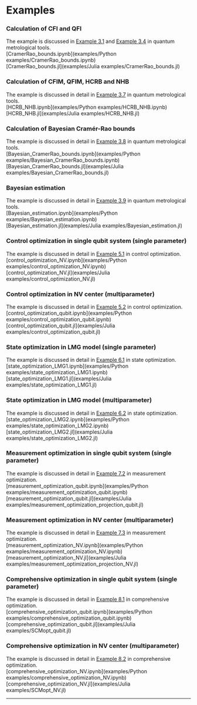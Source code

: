 # Examples 

### Calculation of CFI and QFI
The example is discussed in [Example 3.1](./guide/guide_bounds.md#example3_1) 
and [Example 3.4](./guide/guide_bounds.md#example3_4) in quantum metrological tools.  
[CramerRao_bounds.ipynb](examples/Python examples/CramerRao_bounds.ipynb)  
[CramerRao_bounds.jl](examples/Julia examples/CramerRao_bounds.jl) 

### Calculation of CFIM, QFIM, HCRB and NHB
The example is discussed in detail in [Example 3.7](./guide/guide_bounds.md#example3_7) 
in quantum metrological tools.  
[HCRB_NHB.ipynb](examples/Python examples/HCRB_NHB.ipynb)  
[HCRB_NHB.jl](examples/Julia examples/HCRB_NHB.jl)  

### Calculation of Bayesian Cramér-Rao bounds
The example is discussed in detail in [Example 3.8](./guide/guide_bounds.md#example3_8) 
in quantum metrological tools.  
[Bayesian_CramerRao_bounds.ipynb](examples/Python examples/Bayesian_CramerRao_bounds.ipynb)  
[Bayesian_CramerRao_bounds.jl](examples/Julia examples/Bayesian_CramerRao_bounds.jl)  

### Bayesian estimation
The example is discussed in detail in [Example 3.9](./guide/guide_bounds.md#example3_9) 
in quantum metrological tools.   
[Bayesian_estimation.ipynb](examples/Python examples/Bayesian_estimation.ipynb)  
[Bayesian_estimation.jl](examples/Julia examples/Bayesian_estimation.jl)  

### Control optimization in single qubit system (single parameter)
The example is discussed in detail in [Example 5.1](./guide/guide_bounds.md#example5_1) 
in control optimization.  
[control_optimization_NV.ipynb](examples/Python examples/control_optimization_NV.ipynb)  
[control_optimization_NV.jl](examples/Julia examples/control_optimization_NV.jl)  

### Control optimization in NV center (multiparameter) 
The example is discussed in detail in [Example 5.2](./guide/guide_bounds.md#example5_2) 
in control optimization.  
[control_optimization_qubit.ipynb](examples/Python examples/control_optimization_qubit.ipynb)  
[control_optimization_qubit.jl](examples/Julia examples/control_optimization_qubit.jl)  
 
### State optimization in LMG model (single parameter) 
The example is discussed in detail in [Example 6.1](./guide/guide_bounds.md#example6_1) 
in state optimization.  
[state_optimization_LMG1.ipynb](examples/Python examples/state_optimization_LMG1.ipynb)  
[state_optimization_LMG1.jl](examples/Julia examples/state_optimization_LMG1.jl)  

### State optimization in LMG model (multiparameter) 
The example is discussed in detail in [Example 6.2](./guide/guide_bounds.md#example6_2) 
in state optimization.  
[state_optimization_LMG2.ipynb](examples/Python examples/state_optimization_LMG2.ipynb)  
[state_optimization_LMG2.jl](examples/Julia examples/state_optimization_LMG2.jl) 

### Measurement optimization in single qubit system (single parameter) 
The example is discussed in detail in [Example 7.2](./guide/guide_bounds.md#example7_2) 
in measurement optimization.  
[measurement_optimization_qubit.ipynb](examples/Python examples/measurement_optimization_qubit.ipynb)  
[measurement_optimization_qubit.jl](examples/Julia examples/measurement_optimization_projection_qubit.jl)  

### Measurement optimization in NV center (multiparameter) 
The example is discussed in detail in [Example 7.3](./guide/guide_bounds.md#example7_3) 
in measurement optimization.  
[measurement_optimization_NV.ipynb](examples/Python examples/measurement_optimization_NV.ipynb)  
[measurement_optimization_NV.jl](examples/Julia examples/measurement_optimization_projection_NV.jl)  

### Comprehensive optimization in single qubit system (single parameter) 
The example is discussed in detail in [Example 8.1](./guide/guide_bounds.md#example8_1) 
in comprehensive optimization.  
[comprehensive_optimization_qubit.ipynb](examples/Python examples/comprehensive_optimization_qubit.ipynb)  
[comprehensive_optimization_qubit.jl](examples/Julia examples/SCMopt_qubit.jl) 


### Comprehensive optimization in NV center (multiparameter) 
The example is discussed in detail in [Example 8.2](./guide/guide_bounds.md#example8_2) 
in comprehensive optimization.  
[comprehensive_optimization_NV.ipynb](examples/Python examples/comprehensive_optimization_NV.ipynb)  
[comprehensive_optimization_NV.jl](examples/Julia examples/SCMopt_NV.jl)

---
